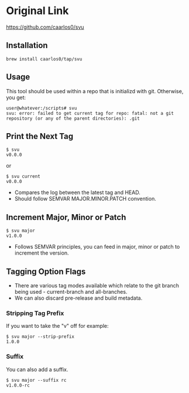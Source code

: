 # Original Link

https://github.com/caarlos0/svu

## Installation

```
brew install caarlos0/tap/svu
```

## Usage

This tool should be used within a repo that is initializd with git. Otherwise, you get:

```
user@whatever:/scripts# svu
svu: error: failed to get current tag for repo: fatal: not a git repository (or any of the parent directories): .git
```

## Print the Next Tag

```
$ svu
v0.0.0
```

or 

```
$ svu current
v0.0.0
```

* Compares the log between the latest tag and HEAD.
* Should follow SEMVAR MAJOR.MINOR.PATCH convention.

## Increment Major, Minor or Patch

```
$ svu major
v1.0.0
```

* Follows SEMVAR principles, you can feed in major, minor or patch to increment the version.

## Tagging Option Flags

* There are various tag modes available which relate to the git branch being used - current-branch and all-branches.
* We can also discard pre-release and build metadata.

### Stripping Tag Prefix

If you want to take the "v" off for example:

```
$ svu major --strip-prefix
1.0.0
```

### Suffix

You can also add a suffix.

```
$ svu major --suffix rc
v1.0.0-rc
```
